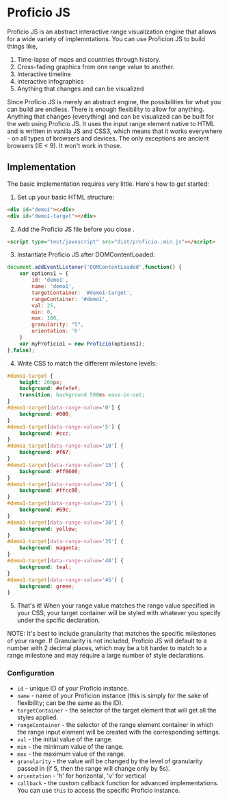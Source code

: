 # Proficio JS
Proficio JS is an abstract interactive range visualization engine that allows for a wide variety of implemntations. You can use Proficion JS to build things like,

1. Time-lapse of maps and countries through history.
2. Cross-fading graphics from one range value to another.
3. Interactive timeline
4. interactive infographics
5. Anything that changes and can be visualized

Since Proficio JS is merely an abstract engine, the possibilities for what you can build are endless. There is enough flexibility to allow for anything. Anything that changes (everything) and can be visualized can be built for the web using Proficio JS. It uses the input range element native to HTML and is written in vanilla JS and CSS3, which means that it works everywhere - on all types of browsers and devices. The only exceptions are ancient browsers (IE < 9). It won't work in those.

## Implementation
The basic implementation requires very little. Here's how to get started:

1. Set up your basic HTML structure:

```html
<div id="demo1"></div>
<div id="demo1-target"></div>
```

2. Add the Proficio JS file before you close <body>.

```html
<script type="text/javascript" src="dist/proficio..min.js"></script>
```

3. Instantiate Proficio JS after DOMContentLoaded:

```javascript
document.addEventListener('DOMContentLoaded',function() {
	var options1 = {
		id: 'demo1',
		name: 'demo1',
		targetContainer: '#demo1-target',
		rangeContainer: '#demo1',
		val: 25,
		min: 0,
		max: 100,
		granularity: "5",
		orientation: 'h'
	}
	var myProficio1 = new Proficio(options1);
},false);
```

4. Write CSS to match the different milestone levels:

```css
#demo1-target {
	height: 200px;
	background: #efefef;
	transition: background 500ms ease-in-out;
}
#demo1-target[data-range-value='0'] {
	background: #000;
}
#demo1-target[data-range-value='5'] {
	background: #ccc;
}
#demo1-target[data-range-value='10'] {
	background: #f67;
}
#demo1-target[data-range-value='15'] {
	background: #ff6600;
}
#demo1-target[data-range-value='20'] {
	background: #ffcc00;
}
#demo1-target[data-range-value='25'] {
	background: #69c;
}
#demo1-target[data-range-value='30'] {
	background: yellow;
}
#demo1-target[data-range-value='35'] {
	background: magenta;
}
#demo1-target[data-range-value='40'] {
	background: teal;
}
#demo1-target[data-range-value='45'] {
	background: green;
}
```

5. That's it! When your range value matches the range value specified in your CSS, your target container will be styled with whatever you specify under the spcific declaration.

NOTE: It's best to include granularity that matches the specific milestones of your range. If Granularity is not included, Proficio JS will default to a number with 2 decimal places, which may be a bit harder to match to a range milestone and may require a large number of style declarations.

### Configuration

* `id` - unique ID of your Proficio instance.
* `name` - name of your Proficion instance (this is simply for the sake of flexibility; can be the same as the ID).
* `targetContainer` - the selector of the target element that will get all the styles applied.
* `rangeContainer` - the selector of the range element container in which the range input element will be created with the corresponding settings.
* `val` - the initial value of the range.
* `min` - the minimum value of the range.
* `max` - the maximum value of the range.
* `granularity` - the value will be changed by the level of granularity passed in (if 5, then the range will change only by 5s).
* `orientation` - 'h' for horizontal, 'v' for vertical
* `callback` - the custom callback function for advanced implementations. You can use `this` to access the specific Proficio instance.

